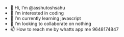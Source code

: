- 👋 Hi, I’m @asshutoshsahu
- 👀 I’m interested in coding 
- 🌱 I’m currently learning javascript
- 💞️ I’m looking to collaborate on nothing
- 📫 How to reach me by whatts app me 9648174847

<!---
asshutoshsahu/asshutoshsahu is a ✨ special ✨ repository because its `README.md` (this file) appears on your GitHub profile.
You can click the Preview link to take a look at your changes.
--->

